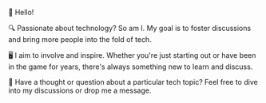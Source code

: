 👋 Hello! 

🔍 Passionate about technology? So am I. My goal is to foster discussions and bring more people into the fold of tech.

🖥️ I aim to involve and inspire. Whether you're just starting out or have been in the game for years, there's always something new to learn and discuss.

💬 Have a thought or question about a particular tech topic? Feel free to dive into my discussions or drop me a message.
